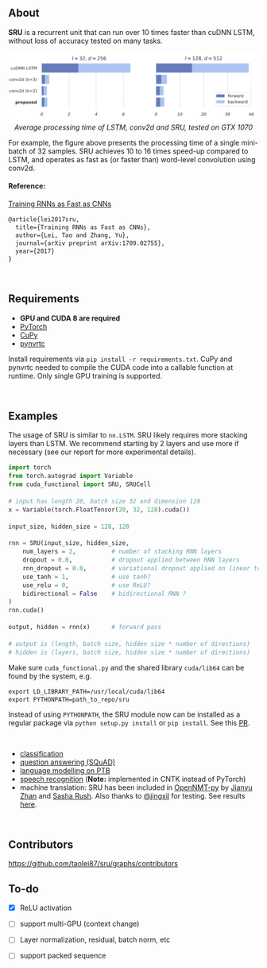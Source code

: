 
## About

**SRU** is a recurrent unit that can run over 10 times faster than cuDNN LSTM, without loss of accuracy tested on many tasks. 
<p align="center">
<img width=620 src="imgs/speed.png"><br>
<i>Average processing time of LSTM, conv2d and SRU, tested on GTX 1070</i><br>
</p>
For example, the figure above presents the processing time of a single mini-batch of 32 samples. SRU achieves 10 to 16 times speed-up compared to LSTM, and operates as fast as (or faster than) word-level convolution using conv2d. 

#### Reference:
[Training RNNs as Fast as CNNs](https://arxiv.org/abs/1709.02755)
```
@article{lei2017sru,
  title={Training RNNs as Fast as CNNs},
  author={Lei, Tao and Zhang, Yu},
  journal={arXiv preprint arXiv:1709.02755},
  year={2017}
}
```
<br>

## Requirements
 - **GPU and CUDA 8 are required**
 - [PyTorch](http://pytorch.org/)
 - [CuPy](https://cupy.chainer.org/)
 - [pynvrtc](https://github.com/NVIDIA/pynvrtc)
 
Install requirements via `pip install -r requirements.txt`. CuPy and pynvrtc needed to compile the CUDA code into a callable function at runtime. Only single GPU training is supported. 

<br>

## Examples
The usage of SRU is similar to `nn.LSTM`. SRU likely requires more stacking layers than LSTM. We recommend starting by 2 layers and use more if necessary (see our report for more experimental details).
```python
import torch
from torch.autograd import Variable
from cuda_functional import SRU, SRUCell

# input has length 20, batch size 32 and dimension 128
x = Variable(torch.FloatTensor(20, 32, 128).cuda())

input_size, hidden_size = 128, 128

rnn = SRU(input_size, hidden_size,
    num_layers = 2,          # number of stacking RNN layers
    dropout = 0.0,           # dropout applied between RNN layers
    rnn_dropout = 0.0,       # variational dropout applied on linear transformation
    use_tanh = 1,            # use tanh?
    use_relu = 0,            # use ReLU?
    bidirectional = False    # bidirectional RNN ?
)
rnn.cuda()

output, hidden = rnn(x)      # forward pass

# output is (length, batch size, hidden size * number of directions)
# hidden is (layers, batch size, hidden size * number of directions)

```
Make sure `cuda_functional.py` and the shared library `cuda/lib64` can be found by the system, e.g. 
```
export LD_LIBRARY_PATH=/usr/local/cuda/lib64
export PYTHONPATH=path_to_repo/sru
```
Instead of using `PYTHONPATH`, the SRU module now can be installed as a regular package via `python setup.py install` or `pip install`. See this [PR](https://github.com/taolei87/sru/pull/11).

<br>

 - [classification](/classification/)
 - [question answering (SQuAD)](/DrQA/)
 - [language modelling on PTB](/language_model/)
 - [speech recognition](/speech/) (**Note:** implemented in CNTK instead of PyTorch)
  - machine translation: SRU has been included in [OpenNMT-py](https://github.com/OpenNMT/OpenNMT-py) by [Jianyu Zhan](http://github.com/jianyuzhan) and [Sasha Rush](http://github.com/srush). Also thanks to [@jingxil](https://github.com/jingxil) for testing. See results [here](http://cnyah.com/2017/09/20/an-empirical-comparison-between-SRU-and-LSTM/).
  
<br>

## Contributors
https://github.com/taolei87/sru/graphs/contributors

## To-do
  - [x] ReLU activation
  - [ ] support multi-GPU (context change)
  - [ ] Layer normalization, residual, batch norm, etc
  - [ ] support packed sequence
  
